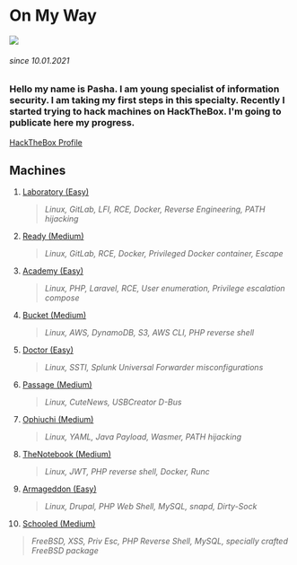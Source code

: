 # On My Way

![](https://i.pinimg.com/originals/2a/db/1e/2adb1e4dbe67ce0ff39c4b080f015aa3.jpg)
###### since 10.01.2021

### Hello my name is Pasha. I am young specialist of information security. I am taking my first steps in this specialty. Recently I started trying to hack machines on HackTheBox. I'm going to publicate here my progress.

[HackTheBox Profile](https://www.hackthebox.eu/profile/480331)

## Machines

1. [Laboratory (Easy)](https://github.com/Pash3nlee/HackTheBox/blob/main/Easy/Laboratory.md)
   >*Linux, GitLab, LFI, RCE, Docker, Reverse Engineering, PATH hijacking*
2. [Ready (Medium)](https://github.com/Pash3nlee/HackTheBox/blob/main/Medium/Ready.md)
   >*Linux, GitLab, RCE, Docker, Privileged Docker container, Escape*
3. [Academy (Easy)](https://github.com/Pash3nlee/HackTheBox/blob/main/Easy/Academy.md)
   >*Linux, PHP, Laravel, RCE, User enumeration, Privilege escalation compose*
4. [Bucket (Medium)](https://github.com/Pash3nlee/HackTheBox/blob/main/Medium/Bucket.md)
   >*Linux, AWS, DynamoDB, S3, AWS CLI, PHP reverse shell*
5. [Doctor (Easy)](https://github.com/Pash3nlee/HackTheBox/blob/main/Easy/Doctor.md)
   >*Linux, SSTI, Splunk Universal Forwarder misconfigurations*
6. [Passage (Medium)](https://github.com/Pash3nlee/HackTheBox/blob/main/Medium/Passage.md)
   >*Linux, CuteNews, USBCreator D-Bus*
7. [Ophiuchi (Medium)](https://github.com/Pash3nlee/HackTheBox/blob/main/Medium/Ophiuchi.md)
   >*Linux, YAML, Java Payload, Wasmer, PATH hijacking*
8. [TheNotebook (Medium)](https://github.com/Pash3nlee/HackTheBox/blob/main/Medium/TheNotebook.md)
   >*Linux, JWT, PHP reverse shell, Docker, Runc*
9. [Armageddon (Easy)](https://github.com/Pash3nlee/HackTheBox/blob/main/Easy/Armageddon.md)
   >*Linux, Drupal, PHP Web Shell, MySQL, snapd, Dirty-Sock*
10. [Schooled (Medium)](https://github.com/Pash3nlee/HackTheBox/blob/main/Medium/Schooled.md)
   >*FreeBSD, XSS, Priv Esc, PHP Reverse Shell, MySQL, specially crafted FreeBSD package*
